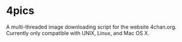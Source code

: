 4pics
=====

A multi-threaded image downloading script for the website 4chan.org.
Currently only compatible with UNIX, Linux, and Mac OS X.
